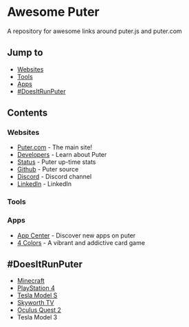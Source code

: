 # Awesome Puter
A repository for awesome links around puter.js and puter.com

## Jump to
* [Websites](#websites)
* [Tools](#tools)
* [Apps](#apps)
* [#DoesItRunPuter](#doesitrunputer)

## Contents

### Websites

* [Puter.com](https://puter.com/) - The main site!
* [Developers](https://docs.puter.com/) - Learn about Puter
* [Status](https://status.puter.com/) - Puter up-time stats
* [Github](https://github.com/HeyPuter/) - Puter source
* [Discord](https://discord.gg/PQcx7Teh8u) - Discord channel
* [LinkedIn](https://www.linkedin.com/company/puter/) - LinkedIn 
### Tools

### Apps

* [App Center](https://puter.com/app/app-center) - Discover new apps on puter
* [4 Colors](https://puter.com/app/4-colors) - A vibrant and addictive card game


## #DoesItRunPuter

- [Minecraft](https://twitter.com/HeyPuter/status/1771957571496092036)
- [PlayStation 4](https://twitter.com/HeyPuter/status/1767978053014270059)
- [Tesla Model S](https://twitter.com/HeyPuter/status/1767971178864587057)
- [Skyworth TV](https://twitter.com/ericalexdube/status/1767983049277411564)
- [Oculus Quest 2](https://twitter.com/HeyPuter/status/1768664081756754012)
- Tesla Model 3
